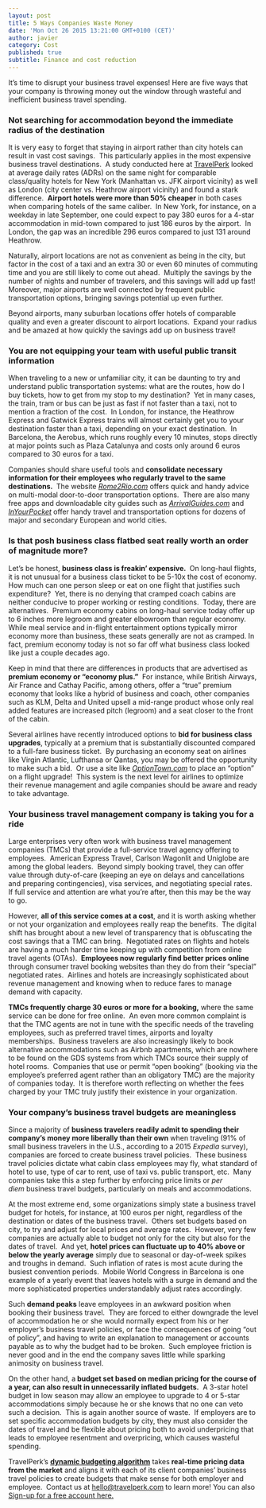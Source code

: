 ```yaml
---
layout: post
title: 5 Ways Companies Waste Money
date: 'Mon Oct 26 2015 13:21:00 GMT+0100 (CET)'
author: javier
category: Cost
published: true
subtitle: Finance and cost reduction
---
```


It’s time to disrupt your business travel expenses! Here are five ways that your company is throwing money out the window through wasteful and inefficient business travel spending.

### Not searching for accommodation beyond the immediate radius of the destination
It is very easy to forget that staying in airport rather than city hotels can result in vast cost savings.  This particularly applies in the most expensive business travel destinations.  A study conducted here at <a href="http://www.TravelPerk.com" target="_blank">TravelPerk</a> looked at average daily rates (ADRs) on the same night for comparable class/quality hotels for New York (Manhattan vs. JFK airport vicinity) as well as London (city center vs. Heathrow airport vicinity) and found a stark difference.  <strong>Airport hotels were more than 50% cheaper</strong> in both cases when comparing hotels of the same caliber.  In New York, for instance, on a weekday in late September, one could expect to pay 380 euros for a 4-star accommodation in mid-town compared to just 186 euros by the airport.  In London, the gap was an incredible 296 euros compared to just 131 around Heathrow.

Naturally, airport locations are not as convenient as being in the city, but factor in the cost of a taxi and an extra 30 or even 60 minutes of commuting time and you are still likely to come out ahead.  Multiply the savings by the number of nights and number of travelers, and this savings will add up fast!  Moreover, major airports are well connected by frequent public transportation options, bringing savings potential up even further.

Beyond airports, many suburban locations offer hotels of comparable quality and even a greater discount to airport locations.  Expand your radius and be amazed at how quickly the savings add up on business travel!

### You are not equipping your team with useful public transit information
When traveling to a new or unfamiliar city, it can be daunting to try and understand public transportation systems: what are the routes, how do I buy tickets, how to get from my stop to my destination?  Yet in many cases, the train, tram or bus can be just as fast if not faster than a taxi, not to mention a fraction of the cost.  In London, for instance, the Heathrow Express and Gatwick Express trains will almost certainly get you to your destination faster than a taxi, depending on your exact destination.  In Barcelona, the Aerobus, which runs roughly every 10 minutes, stops directly at major points such as Plaza Catalunya and costs only around 6 euros compared to 30 euros for a taxi.

Companies should share useful tools and <strong>consolidate necessary information for their employees who regularly travel to the same destinations. </strong> The website <em><a href="http://Rome2Rio.com" target="_blank">Rome2Rio.com</a></em> offers quick and handy advice on multi-modal door-to-door transportation options.  There are also many free apps and downloadable city guides such as <em><a href="http://ArrivalGuides.com" target="_blank">ArrivalGuides.com</a></em> and <em><a href="http://www.inyourpocket.com" target="_blank">InYourPocket</a></em> offer handy travel and transportation options for dozens of major and secondary European and world cities.

### Is that posh business class flatbed seat really worth an order of magnitude more?
Let’s be honest, <strong>business class is freakin’ expensive. </strong> On long-haul flights, it is not unusual for a business class ticket to be 5-10x the cost of economy.  How much can one person sleep or eat on one flight that justifies such expenditure?  Yet, there is no denying that cramped coach cabins are neither conducive to proper working or resting conditions.  Today, there are alternatives.  Premium economy cabins on long-haul service today offer up to 6 inches more legroom and greater elbowroom than regular economy.  While meal service and in-flight entertainment options typically mirror economy more than business, these seats generally are not as cramped. In fact, premium economy today is not so far off what business class looked like just a couple decades ago.

Keep in mind that there are differences in products that are advertised as <strong>premium economy or “economy plus.”</strong>  For instance, while British Airways, Air France and Cathay Pacific, among others, offer a “true” premium economy that looks like a hybrid of business and coach, other companies such as KLM, Delta and United upsell a mid-range product whose only real added features are increased pitch (legroom) and a seat closer to the front of the cabin.

Several airlines have recently introduced options to <strong>bid for business class upgrades</strong>, typically at a premium that is substantially discounted compared to a full-fare business ticket.  By purchasing an economy seat on airlines like Virgin Atlantic, Lufthansa or Qantas, you may be offered the opportunity to make such a bid.  Or use a site like <em><a href="http://OptionTown.com" target="_blank">OptionTown.com</a></em> to place an “option” on a flight upgrade!  This system is the next level for airlines to optimize their revenue management and agile companies should be aware and ready to take advantage.

### Your business travel management company is taking you for a ride
Large enterprises very often work with business travel management companies (TMCs) that provide a full-service travel agency offering to employees.  American Express Travel, Carlson Wagonlit and Uniglobe are among the global leaders.  Beyond simply booking travel, they can offer value through duty-of-care (keeping an eye on delays and cancellations and preparing contingencies), visa services, and negotiating special rates.  If full service and attention are what you’re after, then this may be the way to go.

However, <strong>all of this service comes at a cost</strong>, and it is worth asking whether or not your organization and employees really reap the benefits.  The digital shift has brought about a new level of transparency that is obfuscating the cost savings that a TMC can bring.  Negotiated rates on flights and hotels are having a much harder time keeping up with competition from online travel agents (OTAs).  <strong>Employees now regularly find better prices online</strong> through consumer travel booking websites than they do from their “special” negotiated rates.  Airlines and hotels are increasingly sophisticated about revenue management and knowing when to reduce fares to manage demand with capacity.

<strong>TMCs frequently charge 30 euros or more for a booking,</strong> where the same service can be done for free online.  An even more common complaint is that the TMC agents are not in tune with the specific needs of the traveling employees, such as preferred travel times, airports and loyalty memberships.  Business travelers are also increasingly likely to book alternative accommodations such as Airbnb apartments, which are nowhere to be found on the GDS systems from which TMCs source their supply of hotel rooms.  Companies that use or permit “open booking” (booking via the employee’s preferred agent rather than an obligatory TMC) are the majority of companies today.  It is therefore worth reflecting on whether the fees charged by your TMC truly justify their existence in your organization.

### Your company’s business travel budgets are meaningless
Since a majority of <strong>business travelers readily admit to spending their company’s money more liberally than their own</strong> when traveling (91% of small business travelers in the U.S., according to a 2015 <em>Expedia</em> survey), companies are forced to create business travel policies.  These business travel policies dictate what cabin class employees may fly, what standard of hotel to use, type of car to rent, use of taxi vs. public transport, etc.  Many companies take this a step further by enforcing price limits or <em>per diem</em> business travel budgets, particularly on meals and accommodations.

At the most extreme end, some organizations simply state a business travel budget for hotels, for instance, at 100 euros per night, regardless of the destination or dates of the business travel.  Others set budgets based on city, to try and adjust for local prices and average rates.  However, very few companies are actually able to budget not only for the city but also for the dates of travel.  And yet, <strong>hotel prices can fluctuate up to 40% above or below the yearly average</strong> simply due to seasonal or day-of-week spikes and troughs in demand.  Such inflation of rates is most acute during the busiest convention periods.  Mobile World Congress in Barcelona is one example of a yearly event that leaves hotels with a surge in demand and the more sophisticated properties understandably adjust rates accordingly.

Such <strong>demand peaks</strong> leave employees in an awkward position when booking their business travel.  They are forced to either downgrade the level of accommodation he or she would normally expect from his or her employer’s business travel policies, or face the consequences of going “out of policy”, and having to write an explanation to management or accounts payable as to why the budget had to be broken.  Such employee friction is never good and in the end the company saves little while sparking animosity on business travel.

On the other hand, a<strong> budget set based on median pricing for the course of a year, can also result in unnecessarily inflated budgets.</strong>  A 3-star hotel budget in low season may allow an employee to upgrade to 4 or 5-star accommodations simply because he or she knows that no one can veto such a decision.  This is again another source of waste.  If employers are to set specific accommodation budgets by city, they must also consider the dates of travel and be flexible about pricing both to avoid underpricing that leads to employee resentment and overpricing, which causes wasteful spending.

TravelPerk’s <strong><a href="/#budget" target="_blank">dynamic budgeting algorithm</a></strong> takes<strong> real-time pricing data from the market</strong> and aligns it with each of its client companies’ business travel policies to create budgets that make sense for both employer and employee.  Contact us at <a href="mailto:hello@travelperk.com">hello@travelperk.com</a> to learn more! You can also <a href="http://www.travelperk.com/" target="_blank">Sign-up for a free account here.</a>
